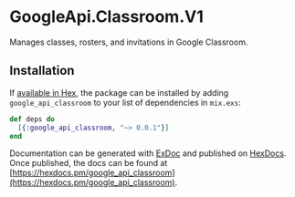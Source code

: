 # GoogleApi.Classroom.V1

Manages classes, rosters, and invitations in Google Classroom.

## Installation

If [available in Hex](https://hex.pm/docs/publish), the package can be installed
by adding `google_api_classroom` to your list of dependencies in `mix.exs`:

```elixir
def deps do
  [{:google_api_classroom, "~> 0.0.1"}]
end
```

Documentation can be generated with [ExDoc](https://github.com/elixir-lang/ex_doc)
and published on [HexDocs](https://hexdocs.pm). Once published, the docs can
be found at [https://hexdocs.pm/google_api_classroom](https://hexdocs.pm/google_api_classroom).
